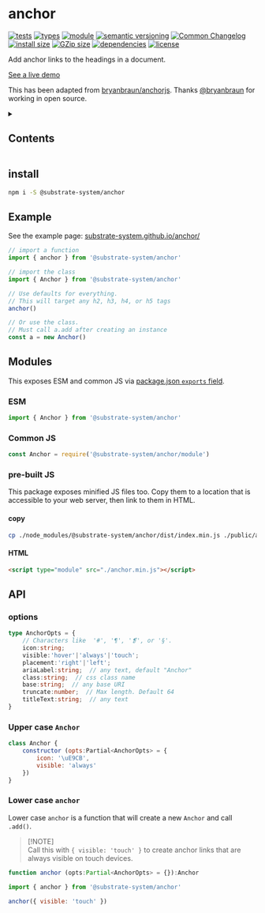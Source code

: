# anchor
[![tests](https://img.shields.io/github/actions/workflow/status/substrate-system/anchor/nodejs.yml?style=flat-square)](https://github.com/substrate-system/anchor/actions/workflows/nodejs.yml)
[![types](https://img.shields.io/npm/types/@substrate-system/anchor?style=flat-square&cache-control=no-cache)](README.md)
[![module](https://img.shields.io/badge/module-ESM%2FCJS-blue?style=flat-square)](README.md)
[![semantic versioning](https://img.shields.io/badge/semver-2.0.0-blue?logo=semver&style=flat-square)](https://semver.org/)
[![Common Changelog](https://nichoth.github.io/badge/common-changelog.svg)](./CHANGELOG.md)
[![install size](https://flat.badgen.net/packagephobia/install/@substrate-system/anchor?cache-control=no-cache)](https://packagephobia.com/result?p=@substrate-system/anchor)
[![GZip size](https://flat.badgen.net/bundlephobia/minzip/@substrate-system/anchor)](https://bundlephobia.com/package/@substrate-system/anchor)
[![dependencies](https://img.shields.io/badge/dependencies-zero-brightgreen.svg?style=flat-square)](package.json)
[![license](https://img.shields.io/badge/license-Polyform_Small_Business-249fbc?style=flat-square)](LICENSE)


Add anchor links to the headings in a document.

[See a live demo](https://substrate-system.github.io/anchor/)

This has been adapted from [bryanbraun/anchorjs](https://github.com/bryanbraun/anchorjs). Thanks [@bryanbraun](https://github.com/bryanbraun) for working in open source.

<details><summary><h2>Contents</h2></summary>

<!-- toc -->

- [install](#install)
- [Example](#example)
- [Modules](#modules)
  * [ESM](#esm)
  * [Common JS](#common-js)
  * [pre-built JS](#pre-built-js)
- [API](#api)
  * [options](#options)
  * [Upper case `Anchor`](#upper-case-anchor)
  * [Lower case `anchor`](#lower-case-anchor)

<!-- tocstop -->

</details>

## install

```sh
npm i -S @substrate-system/anchor
```

## Example

See the example page: [substrate-system.github.io/anchor/](https://substrate-system.github.io/anchor/)

```js
// import a function
import { anchor } from '@substrate-system/anchor'

// import the class
import { Anchor } from '@substrate-system/anchor'

// Use defaults for everything.
// This will target any h2, h3, h4, or h5 tags
anchor()

// Or use the class.
// Must call a.add after creating an instance
const a = new Anchor()
```

## Modules

This exposes ESM and common JS via [package.json `exports` field](https://nodejs.org/api/packages.html#exports).

### ESM
```js
import { Anchor } from '@substrate-system/anchor'
```

### Common JS
```js
const Anchor = require('@substrate-system/anchor/module')
```

### pre-built JS
This package exposes minified JS files too. Copy them to a location that is
accessible to your web server, then link to them in HTML.

#### copy
```sh
cp ./node_modules/@substrate-system/anchor/dist/index.min.js ./public/anchor.min.js
```

#### HTML
```html
<script type="module" src="./anchor.min.js"></script>
```

## API

### options

```ts
type AnchorOpts = {
    // Characters like  '#', '¶', '❡', or '§'.
    icon:string;
    visible:'hover'|'always'|'touch';
    placement:'right'|'left';
    ariaLabel:string;  // any text, default "Anchor"
    class:string;  // css class name
    base:string;  // any base URI
    truncate:number;  // Max length. Default 64
    titleText:string;  // any text
}
```

### Upper case `Anchor`

```js
class Anchor {
    constructor (opts:Partial<AnchorOpts> = {
        icon: '\uE9CB',
        visible: 'always'
    })
}
```

### Lower case `anchor`
Lower case `anchor` is a function that will create a new `Anchor` and call
`.add()`.

>
> [!NOTE]  
> Call this with `{ visible: 'touch' }` to create anchor links that are
> always visible on touch devices.
>

```ts
function anchor (opts:Partial<AnchorOpts> = {}):Anchor
```

```js
import { anchor } from '@substrate-system/anchor'

anchor({ visible: 'touch' })
```
